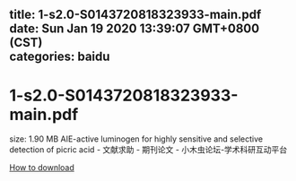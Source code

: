 
title: 1-s2.0-S0143720818323933-main.pdf
date: Sun Jan 19 2020 13:39:07 GMT+0800 (CST)    
categories: baidu
---

# 1-s2.0-S0143720818323933-main.pdf
size: 1.90 MB
 AIE-active luminogen for highly sensitive and selective detection of picric acid - 文献求助 - 期刊论文 - 小木虫论坛-学术科研互动平台
 

[How to download](https://bpcam.bemobtrk.com/go/2ceec3aa-1ca2-46d6-b9ff-aaa5c184517c?jno=3680)